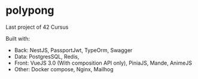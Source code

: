 # polypong

Last project of 42 Cursus

Built with:
  - Back: NestJS, PassportJwt, TypeOrm, Swagger
  - Data: PostgresSQL, Redis,
  - Front: VueJS 3.0 (With composition API only), PiniaJS, Mande, AnimeJS
  - Other: Docker compose, Nginx, Mailhog
  
